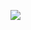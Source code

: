 [![](https://github.com/fiji/MTrack2/actions/workflows/build-main.yml/badge.svg)](https://github.com/fiji/MTrack2/actions/workflows/build-main.yml)

